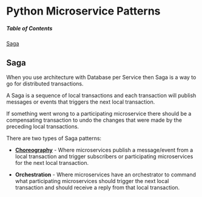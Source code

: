 # Python Microservice Patterns

##### Table of Contents
[Saga](#saga)

## Saga
When you use architecture with Database per Service then Saga is a way to go for distributed transactions.

A Saga is a sequence of local transactions and each transaction will publish messages or events that triggers the next local transaction.

If something went wrong to a participating microservice there should be a compensating transaction to undo the changes that were made by the preceding local transactions.

There are two types of Saga patterns:
- [__Choreography__](https://github.com/roelzkie15/python-microservice-patterns/tree/master/saga-choreograhpy-example) - Where microservices publish a message/event from a local transaction and trigger subscribers or participating microservices for the next local transaction.

- __Orchestration__ - Where microservices have an orchestrator to command what participating microservices should trigger the next local transaction and should receive a reply from that local transaction.
